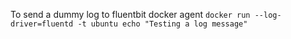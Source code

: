 To send a dummy log to fluentbit docker agent
``docker run --log-driver=fluentd -t ubuntu echo "Testing a log message"``
